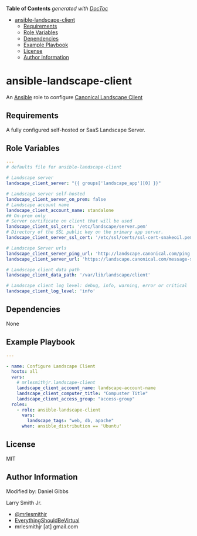 <!-- START doctoc generated TOC please keep comment here to allow auto update -->
<!-- DON'T EDIT THIS SECTION, INSTEAD RE-RUN doctoc TO UPDATE -->
**Table of Contents**  *generated with [DocToc](https://github.com/thlorenz/doctoc)*

- [ansible-landscape-client](#ansible-landscape-client)
  - [Requirements](#requirements)
  - [Role Variables](#role-variables)
  - [Dependencies](#dependencies)
  - [Example Playbook](#example-playbook)
  - [License](#license)
  - [Author Information](#author-information)

<!-- END doctoc generated TOC please keep comment here to allow auto update -->

# ansible-landscape-client

An [Ansible](https://www.ansible.com) role to configure [Canonical Landscape Client](https://landscape.canonical.com/)

## Requirements

A fully configured self-hosted or SaaS Landscape Server.

## Role Variables

```yaml
---
# defaults file for ansible-landscape-client

# Landscape server
landscape_client_server: "{{ groups['landscape_app'][0] }}"

# Landscape server self-hosted
landscape_client_server_on_prem: false
# Landscape account name
landscape_client_account_name: standalone
## On-prem only
# Server certificate on client that will be used
landscape_client_ssl_cert: '/etc/landscape/server.pem'
# Directory of the SSL public key on the primary app server.
landscape_client_server_ssl_cert: '/etc/ssl/certs/ssl-cert-snakeoil.pem'

# Landscape Server urls
landscape_client_server_ping_url: 'http://landscape.canonical.com/ping'
landscape_client_server_url: 'https://landscape.canonical.com/message-system'

# Landscape client data path
landscape_client_data_path: '/var/lib/landscape/client'

# Landscape client log level: debug, info, warning, error or critical
landscape_client_log_level: 'info'
```

## Dependencies

None

## Example Playbook

```yaml
---

- name: Configure Landscape Client
  hosts: all
  vars:
    # mrlesmithjr.landscape-client
    landscape_client_account_name: landscape-account-name
    landscape_client_computer_title: "Compuster Title"
    landscape_client_access_group: "access-group"
  roles:
    - role: ansible-landscape-client
      vars:
        landscape_tags: "web, db, apache"
      when: ansible_distribution == 'Ubuntu'
```

## License

MIT

## Author Information
Modified by: Daniel Gibbs


Larry Smith Jr.

-   [@mrlesmithjr](https://www.twitter.com/mrlesmithjr)
-   [EverythingShouldBeVirtual](http://www.everythingshouldbevirtual.com)
-   mrlesmithjr [at] gmail.com

